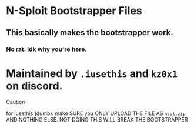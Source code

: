 # N-Sploit Bootstrapper Files
## This basically makes the bootstrapper work.
### No rat. Idk why you're here.
# Maintained by `.iusethis` and `kz0x1` on discord.

>[!CAUTION]
> for iusethis (dumb): make SURE you ONLY UPLOAD THE FILE AS `nspl.zip` AND NOTHING ELSE.
> NOT DOING THIS WILL BREAK THE BOOTSTRAPPER

